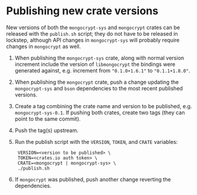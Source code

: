 # Publishing new crate versions
New versions of both the `mongocrypt-sys` and `mongocrypt` crates can be released with the `publish.sh` script; they do not have to be released in lockstep, although API changes in `mongocrypt-sys` will probably require changes in `mongocrypt` as well.

1. When publishing the `mongocrypt-sys` crate, along with normal version increment include the version of `libmongocrypt` the bindings were generated against, e.g. increment from `"0.1.0+1.6.1"` to `"0.1.1+1.8.0"`.
1. When publishing the `mongocrypt` crate, push a change updating the `mongocrypt-sys` and `bson` dependencies to the most recent published versions.
1. Create a tag combining the crate name and version to be published, e.g. `mongocrypt-sys-0.1`.  If pushing both crates, create two tags (they can point to the same commit).
1. Push the tag(s) upstream.
1. Run the publish script with the `VERSION`, `TOKEN`, and `CRATE` variables:

        VERSION=<version to be published> \
        TOKEN=<crates.io auth token> \
        CRATE=<mongocrypt | mongocrypt-sys> \
        ./publish.sh

1. If `mongocrypt` was published, push another change reverting the dependencies.